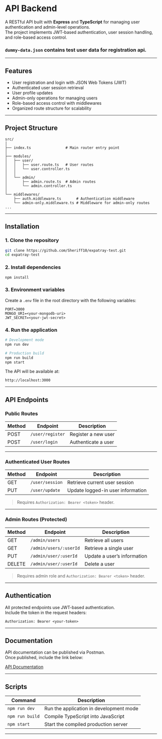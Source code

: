# API Backend

A RESTful API built with **Express** and **TypeScript** for managing user authentication and admin-level operations.  
The project implements JWT-based authentication, user session handling, and role-based access control.

### `dummy-data.json` contains test user data for registration api.

---

## Features

- User registration and login with JSON Web Tokens (JWT)
- Authenticated user session retrieval
- User profile updates
- Admin-only operations for managing users
- Role-based access control with middlewares
- Organized route structure for scalability

---

## Project Structure

```
src/
│
├── index.ts                # Main router entry point
│
├── modules/
│   ├── user/
│   │   ├── user.route.ts   # User routes
│   │   └── user.controller.ts
│   │
│   └── admin/
│       ├── admin.route.ts  # Admin routes
│       └── admin.controller.ts
│
└── middlewares/
    ├── auth.middleware.ts       # Authentication middleware
    └── admin-only.middleware.ts # Middleware for admin-only routes
...
```

---

## Installation

### 1. Clone the repository

```bash
git clone https://github.com/Sheriff10/expatray-test.git
cd expatray-test
```

### 2. Install dependencies

```bash
npm install
```

### 3. Environment variables

Create a `.env` file in the root directory with the following variables:

```env
PORT=3000
MONGO_URI=<your-mongodb-uri>
JWT_SECRET=<your-jwt-secret>
```

### 4. Run the application

```bash
# Development mode
npm run dev

# Production build
npm run build
npm start
```

The API will be available at:

```
http://localhost:3000
```

---

## API Endpoints

### Public Routes

| Method | Endpoint         | Description         |
| ------ | ---------------- | ------------------- |
| POST   | `/user/register` | Register a new user |
| POST   | `/user/login`    | Authenticate a user |

---

### Authenticated User Routes

| Method | Endpoint        | Description                       |
| ------ | --------------- | --------------------------------- |
| GET    | `/user/session` | Retrieve current user session     |
| PUT    | `/user/update`  | Update logged-in user information |

> Requires `Authorization: Bearer <token>` header.

---

### Admin Routes (Protected)

| Method | Endpoint               | Description                 |
| ------ | ---------------------- | --------------------------- |
| GET    | `/admin/users`         | Retrieve all users          |
| GET    | `/admin/users/:userId` | Retrieve a single user      |
| PUT    | `/admin/user/:userId`  | Update a user’s information |
| DELETE | `/admin/user/:userId`  | Delete a user               |

> Requires admin role and `Authorization: Bearer <token>` header.

---

## Authentication

All protected endpoints use JWT-based authentication.  
Include the token in the request headers:

```
Authorization: Bearer <your-token>
```

---

## Documentation

API documentation can be published via Postman.  
Once published, include the link below:

[API Documentation](https://ballistic-7944.postman.co/workspace/Team-Workspace~6504b1c0-ead1-4ae6-8e52-2d57f2c46d2d/collection/11580726-9313a624-2adf-480c-981f-ad2441bcb79c?action=share&creator=11580726&active-environment=11580726-00bf1836-20fc-43fa-ab9d-a2f09798d042)

---

## Scripts

| Command         | Description                             |
| --------------- | --------------------------------------- |
| `npm run dev`   | Run the application in development mode |
| `npm run build` | Compile TypeScript into JavaScript      |
| `npm start`     | Start the compiled production server    |

---

